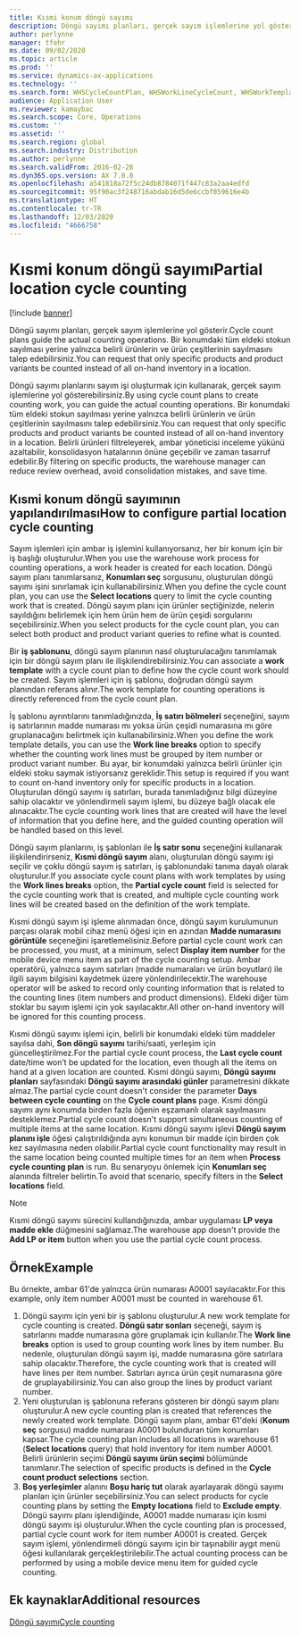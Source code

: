 ```yaml
---
title: Kısmi konum döngü sayımı
description: Döngü sayımı planları, gerçek sayım işlemlerine yol gösterir. Bir konumdaki tüm eldeki stokun sayılması yerine yalnızca belirli ürünlerin ve ürün çeşitlerinin sayılmasını talep edebilirsiniz.
author: perlynne
manager: tfehr
ms.date: 09/02/2020
ms.topic: article
ms.prod: ''
ms.service: dynamics-ax-applications
ms.technology: ''
ms.search.form: WHSCycleCountPlan, WHSWorkLineCycleCount, WHSWorkTemplateLineGroup, WHSWorkTemplateTable, WHSRFMenuItemCycleCount, WHSCycleCountPlanListPage
audience: Application User
ms.reviewer: kamaybac
ms.search.scope: Core, Operations
ms.custom: ''
ms.assetid: ''
ms.search.region: global
ms.search.industry: Distribution
ms.author: perlynne
ms.search.validFrom: 2016-02-28
ms.dyn365.ops.version: AX 7.0.0
ms.openlocfilehash: a541818a72f5c24db8784071f447c83a2aa4edfd
ms.sourcegitcommit: 95f90ac3f248716abdab16d5de6ccbf059616e4b
ms.translationtype: HT
ms.contentlocale: tr-TR
ms.lasthandoff: 12/03/2020
ms.locfileid: "4666758"
---
```

# <a name="partial-location-cycle-counting"></a><span data-ttu-id="5a978-104">Kısmi konum döngü sayımı</span><span class="sxs-lookup"><span data-stu-id="5a978-104">Partial location cycle counting</span></span>

[!include [banner](../includes/banner.md)]

<span data-ttu-id="5a978-105">Döngü sayımı planları, gerçek sayım işlemlerine yol gösterir.</span><span class="sxs-lookup"><span data-stu-id="5a978-105">Cycle count plans guide the actual counting operations.</span></span> <span data-ttu-id="5a978-106">Bir konumdaki tüm eldeki stokun sayılması yerine yalnızca belirli ürünlerin ve ürün çeşitlerinin sayılmasını talep edebilirsiniz.</span><span class="sxs-lookup"><span data-stu-id="5a978-106">You can request that only specific products and product variants be counted instead of all on-hand inventory in a location.</span></span>

<span data-ttu-id="5a978-107">Döngü sayımı planlarını sayım işi oluşturmak için kullanarak, gerçek sayım işlemlerine yol gösterebilirsiniz.</span><span class="sxs-lookup"><span data-stu-id="5a978-107">By using cycle count plans to create counting work, you can guide the actual counting operations.</span></span> <span data-ttu-id="5a978-108">Bir konumdaki tüm eldeki stokun sayılması yerine yalnızca belirli ürünlerin ve ürün çeşitlerinin sayılmasını talep edebilirsiniz.</span><span class="sxs-lookup"><span data-stu-id="5a978-108">You can request that only specific products and product variants be counted instead of all on-hand inventory in a location.</span></span> <span data-ttu-id="5a978-109">Belirli ürünleri filtreleyerek, ambar yöneticisi inceleme yükünü azaltabilir, konsolidasyon hatalarının önüne geçebilir ve zaman tasarruf edebilir.</span><span class="sxs-lookup"><span data-stu-id="5a978-109">By filtering on specific products, the warehouse manager can reduce review overhead, avoid consolidation mistakes, and save time.</span></span>

## <a name="how-to-configure-partial-location-cycle-counting"></a><span data-ttu-id="5a978-110">Kısmi konum döngü sayımının yapılandırılması</span><span class="sxs-lookup"><span data-stu-id="5a978-110">How to configure partial location cycle counting</span></span>

<span data-ttu-id="5a978-111">Sayım işlemleri için ambar iş işlemini kullanıyorsanız, her bir konum için bir iş başlığı oluşturulur.</span><span class="sxs-lookup"><span data-stu-id="5a978-111">When you use the warehouse work process for counting operations, a work header is created for each location.</span></span> <span data-ttu-id="5a978-112">Döngü sayım planı tanımlarsanız, **Konumları seç** sorgusunu, oluşturulan döngü sayımı işini sınırlamak için kullanabilirsiniz.</span><span class="sxs-lookup"><span data-stu-id="5a978-112">When you define the cycle count plan, you can use the **Select locations** query to limit the cycle counting work that is created.</span></span> <span data-ttu-id="5a978-113">Döngü sayım planı için ürünler seçtiğinizde, nelerin sayıldığını belirlemek için hem ürün hem de ürün çeşidi sorgularını seçebilirsiniz.</span><span class="sxs-lookup"><span data-stu-id="5a978-113">When you select products for the cycle count plan, you can select both product and product variant queries to refine what is counted.</span></span>

<span data-ttu-id="5a978-114">Bir **iş şablonunu**, döngü sayım planının nasıl oluşturulacağını tanımlamak için bir döngü sayım planı ile ilişkilendirebilirsiniz.</span><span class="sxs-lookup"><span data-stu-id="5a978-114">You can associate a **work template** with a cycle count plan to define how the cycle count work should be created.</span></span> <span data-ttu-id="5a978-115">Sayım işlemleri için iş şablonu, doğrudan döngü sayım planından referans alınır.</span><span class="sxs-lookup"><span data-stu-id="5a978-115">The work template for counting operations is directly referenced from the cycle count plan.</span></span>

<span data-ttu-id="5a978-116">İş şablonu ayrıntılarını tanımladığınızda, **İş satırı bölmeleri** seçeneğini, sayım iş satırlarının madde numarası mı yoksa ürün çeşidi numarasına mı göre gruplanacağını belirtmek için kullanabilirsiniz.</span><span class="sxs-lookup"><span data-stu-id="5a978-116">When you define the work template details, you can use the **Work line breaks** option to specify whether the counting work lines must be grouped by item number or product variant number.</span></span> <span data-ttu-id="5a978-117">Bu ayar, bir konumdaki yalnızca belirli ürünler için eldeki stoku saymak istiyorsanız gereklidir.</span><span class="sxs-lookup"><span data-stu-id="5a978-117">This setup is required if you want to count on-hand inventory only for specific products in a location.</span></span> <span data-ttu-id="5a978-118">Oluşturulan döngü sayımı iş satırları, burada tanımladığınız bilgi düzeyine sahip olacaktır ve yönlendirmeli sayım işlemi, bu düzeye bağlı olacak ele alınacaktır.</span><span class="sxs-lookup"><span data-stu-id="5a978-118">The cycle counting work lines that are created will have the level of information that you define here, and the guided counting operation will be handled based on this level.</span></span>

<span data-ttu-id="5a978-119">Döngü sayım planlarını, iş şablonları ile **İş satır sonu** seçeneğini kullanarak ilişkilendirirseniz, **Kısmi döngü sayım** alanı, oluşturulan döngü sayımı işi seçilir ve çoklu döngü sayım iş satırları, iş şablonundaki tanıma dayalı olarak oluşturulur.</span><span class="sxs-lookup"><span data-stu-id="5a978-119">If you associate cycle count plans with work templates by using the **Work lines breaks** option, the **Partial cycle count** field is selected for the cycle counting work that is created, and multiple cycle counting work lines will be created based on the definition of the work template.</span></span>

<span data-ttu-id="5a978-120">Kısmi döngü sayım işi işleme alınmadan önce, döngü sayım kurulumunun parçası olarak mobil cihaz menü öğesi için en azından **Madde numarasını görüntüle** seçeneğini işaretlemelisiniz.</span><span class="sxs-lookup"><span data-stu-id="5a978-120">Before partial cycle count work can be processed, you must, at a minimum, select **Display item number** for the mobile device menu item as part of the cycle counting setup.</span></span> <span data-ttu-id="5a978-121">Ambar operatörü, yalnızca sayım satırları (madde numaraları ve ürün boyutları) ile ilgili sayım bilgisini kaydetmek üzere yönlendirilecektir.</span><span class="sxs-lookup"><span data-stu-id="5a978-121">The warehouse operator will be asked to record only counting information that is related to the counting lines (item numbers and product dimensions).</span></span> <span data-ttu-id="5a978-122">Eldeki diğer tüm stoklar bu sayım işlemi için yok sayılacaktır.</span><span class="sxs-lookup"><span data-stu-id="5a978-122">All other on-hand inventory will be ignored for this counting process.</span></span>

<span data-ttu-id="5a978-123">Kısmi döngü sayımı işlemi için, belirli bir konumdaki eldeki tüm maddeler sayılsa dahi, **Son döngü sayımı** tarihi/saati, yerleşim için güncelleştirilmez.</span><span class="sxs-lookup"><span data-stu-id="5a978-123">For the partial cycle count process, the **Last cycle count** date/time won’t be updated for the location, even though all the items on hand at a given location are counted.</span></span> <span data-ttu-id="5a978-124">Kısmi döngü sayımı, **Döngü sayımı planları** sayfasındaki **Döngü sayımı arasındaki günler** parametresini dikkate almaz.</span><span class="sxs-lookup"><span data-stu-id="5a978-124">The partial cycle count doesn't consider the parameter **Days between cycle counting** on  the **Cycle count plans** page.</span></span> <span data-ttu-id="5a978-125">Kısmi döngü sayımı aynı konumda birden fazla öğenin eşzamanlı olarak sayılmasını desteklemez.</span><span class="sxs-lookup"><span data-stu-id="5a978-125">Partial cycle count doesn't support simultaneous counting of multiple items at the same location.</span></span> <span data-ttu-id="5a978-126">Kısmi döngü sayımı işlevi **Döngü sayım planını işle** öğesi çalıştırıldığında aynı konumun bir madde için birden çok kez sayılmasına neden olabilir.</span><span class="sxs-lookup"><span data-stu-id="5a978-126">Partial cycle count functionality may result in the same location being counted multiple times for an item when **Process cycle counting plan** is run.</span></span> <span data-ttu-id="5a978-127">Bu senaryoyu önlemek için **Konumları seç** alanında filtreler belirtin.</span><span class="sxs-lookup"><span data-stu-id="5a978-127">To avoid that scenario, specify filters in the **Select locations** field.</span></span>

> [!NOTE]
> <span data-ttu-id="5a978-128">Kısmi döngü sayımı sürecini kullandığınızda, ambar uygulaması **LP veya madde ekle** düğmesini sağlamaz.</span><span class="sxs-lookup"><span data-stu-id="5a978-128">The warehouse app doesn't provide the **Add LP or item** button when you use the partial cycle count process.</span></span>

## <a name="example"></a><span data-ttu-id="5a978-129">Örnek</span><span class="sxs-lookup"><span data-stu-id="5a978-129">Example</span></span>

<span data-ttu-id="5a978-130">Bu örnekte, ambar 61'de yalnızca ürün numarası A0001 sayılacaktır.</span><span class="sxs-lookup"><span data-stu-id="5a978-130">For this example, only item number A0001 must be counted in warehouse 61.</span></span>

1. <span data-ttu-id="5a978-131">Döngü sayımı için yeni bir iş şablonu oluşturulur.</span><span class="sxs-lookup"><span data-stu-id="5a978-131">A new work template for cycle counting is created.</span></span> <span data-ttu-id="5a978-132">**Döngü satır sonları** seçeneği, sayım iş satırlarını madde numarasına göre gruplamak için kullanılır.</span><span class="sxs-lookup"><span data-stu-id="5a978-132">The **Work line breaks** option is used to group counting work lines by item number.</span></span> <span data-ttu-id="5a978-133">Bu nedenle, oluşturulan döngü sayım işi, madde numarasına göre satırlara sahip olacaktır.</span><span class="sxs-lookup"><span data-stu-id="5a978-133">Therefore, the cycle counting work that is created will have lines per item number.</span></span> <span data-ttu-id="5a978-134">Satırları ayrıca ürün çeşit numarasına göre de gruplayabilirsiniz.</span><span class="sxs-lookup"><span data-stu-id="5a978-134">You can also group the lines by product variant number.</span></span>
1. <span data-ttu-id="5a978-135">Yeni oluşturulan iş şablonuna referans gösteren bir döngü sayım planı oluşturulur.</span><span class="sxs-lookup"><span data-stu-id="5a978-135">A new cycle counting plan is created that references the newly created work template.</span></span> <span data-ttu-id="5a978-136">Döngü sayım planı, ambar 61'deki (**Konum seç** sorgusu) madde numarası A0001 bulunduran tüm konumları kapsar.</span><span class="sxs-lookup"><span data-stu-id="5a978-136">The cycle counting plan includes all locations in warehouse 61 (**Select locations** query) that hold inventory for item number A0001.</span></span> <span data-ttu-id="5a978-137">Belirli ürünlerin seçimi **Döngü sayımı ürün seçimi** bölümünde tanımlanır.</span><span class="sxs-lookup"><span data-stu-id="5a978-137">The selection of specific products is defined in the **Cycle count product selections** section.</span></span>
1. <span data-ttu-id="5a978-138">**Boş yerleşimler** alanını **Boşu hariç tut** olarak ayarlayarak döngü sayımı planları için ürünler seçebilirsiniz.</span><span class="sxs-lookup"><span data-stu-id="5a978-138">You can select products for cycle counting plans by setting the **Empty locations** field to **Exclude empty**.</span></span> <span data-ttu-id="5a978-139">Döngü sayımı planı işlendiğinde, A0001 madde numarası için kısmi döngü sayımı işi oluşturulur.</span><span class="sxs-lookup"><span data-stu-id="5a978-139">When the cycle counting plan is processed, partial cycle count work for item number A0001 is created.</span></span> <span data-ttu-id="5a978-140">Gerçek sayım işlemi, yönlendirmeli döngü sayımı için bir taşınabilir aygıt menü öğesi kullanılarak gerçekleştirilebilir.</span><span class="sxs-lookup"><span data-stu-id="5a978-140">The actual counting process can be performed by using a mobile device menu item for guided cycle counting.</span></span>

## <a name="additional-resources"></a><span data-ttu-id="5a978-141">Ek kaynaklar</span><span class="sxs-lookup"><span data-stu-id="5a978-141">Additional resources</span></span>

[<span data-ttu-id="5a978-142">Döngü sayımı</span><span class="sxs-lookup"><span data-stu-id="5a978-142">Cycle counting</span></span>](cycle-counting.md)
